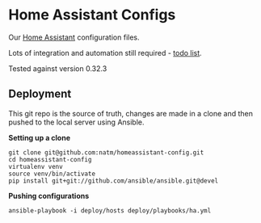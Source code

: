 # Home Assistant Configs

Our [Home Assistant](https://home-assistant.io/) configuration files.

Lots of integration and automation still required - [todo list](TODO.md).

Tested against version 0.32.3

## Deployment

This git repo is the source of truth, changes are made in a clone and then pushed to the local server using Ansible.

**Setting up a clone**

```
git clone git@github.com:natm/homeassistant-config.git
cd homeassistant-config
virtualenv venv
source venv/bin/activate
pip install git+git://github.com/ansible/ansible.git@devel
```

**Pushing configurations**

```
ansible-playbook -i deploy/hosts deploy/playbooks/ha.yml
```

